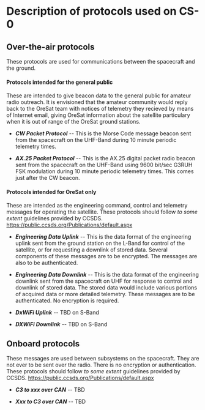 # Description of protocols used on CS-0

## Over-the-air protocols
These protocols are used for communications between the spacecraft and the ground.

#### Protocols intended for the general public
These are intended to give beacon data to the general public for amateur radio outreach. It is envisioned that the amateur community would reply back to the OreSat team with notices of telemetry they recieved by means of Internet email, giving OreSat information about the satellite particulary when it is out of range of the OreSat ground stations.

* ___CW Packet Protocol___
   -- This is the Morse Code message beacon sent from the spacecraft on the UHF-Band during 10 minute periodic telemetry times.

* ___AX.25 Packet Protocol___
   -- This is the AX.25 digital packet radio beacon sent from the spacecraft on the UHF-Band using 9600 bit/sec G3RUH FSK modulation during 10 minute periodic telemetry times. This comes just after the CW beacon.

#### Protocols intended for OreSat only
These are intended as the engineering command, control and telemetry messages for operating the satellite. These protocols should follow _to some extent_ guidelines provided by CCSDS. https://public.ccsds.org/Publications/default.aspx

* ___Engineering Data Uplink___
   -- This is the data format of the engineering uplink sent from the ground station on the L-Band for control of the satellite, or for requesting a downlink of stored data. Several components of these messages are to be encrypted. The messages are also to be authenticated.
   
* ___Engineering Data Downlink___
   -- This is the data format of the engineering downlink sent from the spacecraft on UHF for response to control and downlink of stored data. The stored data would include various portions of acquired data or more detailed telemetry. These messages are to be authenticated. No encryption is required.
   
* ___DxWiFi Uplink___
   -- TBD on S-Band

* ___DXWiFi Downlink___
   -- TBD on S-Band

## Onboard protocols
These messages are used between subsystems on the spacecraft. They are not ever to be sent over the radio. There is no encryption or authentication. These protocols should follow _to some extent_ guidelines provided by CCSDS. https://public.ccsds.org/Publications/default.aspx

* ___C3 to xxx over CAN___
  -- TBD

* ___Xxx to C3 over CAN___
  -- TBD

